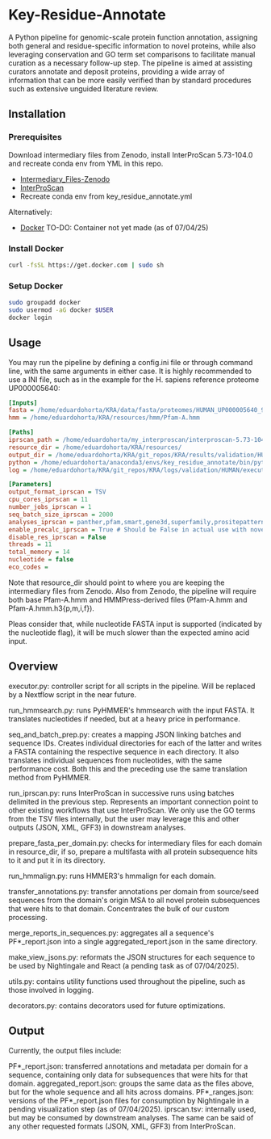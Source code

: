 # Key-Residue-Annotate

A Python pipeline for genomic-scale protein function annotation, assigning both general and residue-specific information to novel proteins, while also leveraging conservation and GO term set comparisons to facilitate manual curation as a necessary follow-up step. The pipeline is aimed at assisting curators annotate and deposit proteins, providing a wide array of information that can be more easily verified than by standard procedures such as extensive unguided literature review.

## Installation

### Prerequisites

Download intermediary files from Zenodo, install InterProScan 5.73-104.0 and recreate conda env from YML in this repo.
- [Intermediary_Files-Zenodo](https://zenodo.org/records/15171019)
- [InterProScan](https://interproscan-docs.readthedocs.io/en/v5/HowToDownload.html)
- Recreate conda env from key_residue_annotate.yml

Alternatively:
- [Docker](https://www.docker.com/)
TO-DO: Container not yet made (as of 07/04/25)

### Install Docker

```bash
curl -fsSL https://get.docker.com | sudo sh
```

### Setup Docker

```bash
sudo groupadd docker
sudo usermod -aG docker $USER
docker login
```

## Usage

You may run the pipeline by defining a config.ini file or through command line, with the same arguments in either case. It is highly recommended to use a INI file, such as in the example for the H. sapiens reference proteome UP000005640:

```ini
[Inputs]
fasta = /home/eduardohorta/KRA/data/fasta/proteomes/HUMAN_UP000005640_9606_31_03_2025.fasta
hmm = /home/eduardohorta/KRA/resources/hmm/Pfam-A.hmm

[Paths]
iprscan_path = /home/eduardohorta/my_interproscan/interproscan-5.73-104.0/interproscan.sh
resource_dir = /home/eduardohorta/KRA/resources/
output_dir = /home/eduardohorta/KRA/git_repos/KRA/results/validation/HUMAN/
python = /home/eduardohorta/anaconda3/envs/key_residue_annotate/bin/python3
log = /home/eduardohorta/KRA/git_repos/KRA/logs/validation/HUMAN/executor_human.log

[Parameters]
output_format_iprscan = TSV
cpu_cores_iprscan = 11
number_jobs_iprscan = 1
seq_batch_size_iprscan = 2000
analyses_iprscan = panther,pfam,smart,gene3d,superfamily,prositepatterns,prositeprofiles,pirsf
enable_precalc_iprscan = True # Should be False in actual use with novel proteins
disable_res_iprscan = False
threads = 11
total_memory = 14
nucleotide = false
eco_codes =
```

Note that resource_dir should point to where you are keeping the intermediary files from Zenodo. Also from Zenodo, the pipeline will require both base Pfam-A.hmm and HMMPress-derived files (Pfam-A.hmm and Pfam-A.hmm.h3{p,m,i,f}).

Pleas consider that, while nucleotide FASTA input is supported (indicated by the nucleotide flag), it will be much slower than the expected amino acid input.

## Overview

executor.py: controller script for all scripts in the pipeline. Will be replaced by a Nextflow script in the near future.

run_hmmsearch.py: runs PyHMMER's hmmsearch with the input FASTA. It translates nucleotides if needed, but at a heavy price in performance.

seq_and_batch_prep.py: creates a mapping JSON linking batches and sequence IDs. Creates individual directories for each of the latter and writes a FASTA containing the respective sequence in each directory. It also translates individual sequences from nucleotides, with the same performance cost. Both this and the preceding use the same translation method from PyHMMER.

run_iprscan.py: runs InterProScan in successive runs using batches delimited in the previous step. Represents an important connection point to other existing workflows that use InterProScan. We only use the GO terms from the TSV files internally, but the user may leverage this and other outputs (JSON, XML, GFF3) in downstream analyses.

prepare_fasta_per_domain.py: checks for intermediary files for each domain in resource_dir, if so, prepare a multifasta with all protein subsequence hits to it and put it in its directory.

run_hmmalign.py: runs HMMER3's hmmalign for each domain.

transfer_annotations.py: transfer annotations per domain from source/seed sequences from the domain's origin MSA to all novel protein subsequences that were hits to that domain. Concentrates the bulk of our custom processing.

merge_reports_in_sequences.py: aggregates all a sequence's PF*_report.json into a single aggregated_report.json in the same directory.

make_view_jsons.py: reformats the JSON structures for each sequence to be used by Nightingale and React (a pending task as of 07/04/2025).

utils.py: contains utility functions used throughout the pipeline, such as those involved in logging.

decorators.py: contains decorators used for future optimizations.

## Output

Currently, the output files include:

PF*_report.json: transferred annotations and metadata per domain for a sequence, containing only data for subsequences that were hits for that domain.
aggregated_report.json: groups the same data as the files above, but for the whole sequence and all hits across domains.
PF*_ranges.json: versions of the PF*_report.json files for consumption by Nightingale in a pending visualization step (as of 07/04/2025).
iprscan.tsv: internally used, but may be consumed by downstream analyses. The same can be said of any other requested formats (JSON, XML, GFF3) from InterProScan.